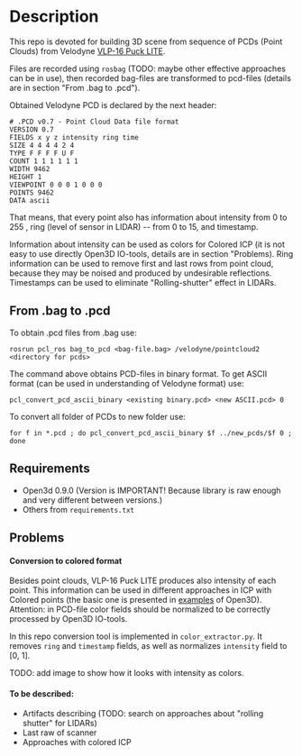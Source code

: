 # Description

This repo is devoted for building 3D scene from sequence of PCDs (Point Clouds)
from Velodyne [VLP-16 Puck LITE](https://velodynelidar.com/products/puck-lite/).

Files are recorded using `rosbag` (TODO: maybe other effective approaches can be in use), then recorded bag-files are transformed to pcd-files (details are in section "From .bag to .pcd").

Obtained Velodyne PCD is declared by the next header:

```
# .PCD v0.7 - Point Cloud Data file format
VERSION 0.7
FIELDS x y z intensity ring time
SIZE 4 4 4 4 2 4
TYPE F F F F U F
COUNT 1 1 1 1 1 1
WIDTH 9462
HEIGHT 1
VIEWPOINT 0 0 0 1 0 0 0
POINTS 9462
DATA ascii
```

That means, that every point also has information about intensity from 0 to 255
, ring (level of sensor in LIDAR) -- from 0 to 15, and timestamp.

Information about intensity can be used as colors for Colored ICP
(it is not easy to use directly Open3D IO-tools, details are in section "Problems).
Ring information can be used to remove first and last rows from point cloud, because
they may be noised and produced by undesirable reflections.
Timestamps can be used to eliminate "Rolling-shutter" effect in LIDARs.

## From .bag to .pcd

To obtain .pcd files from .bag use:

`rosrun pcl_ros bag_to_pcd <bag-file.bag> /velodyne/pointcloud2 <directory for pcds>`

The command above obtains PCD-files in binary format. To get ASCII format (can be used in understanding of Velodyne format) use:

`pcl_convert_pcd_ascii_binary <existing binary.pcd> <new ASCII.pcd> 0`

To convert all folder of PCDs to new folder use:

`for f in *.pcd ; do pcl_convert_pcd_ascii_binary $f ../new_pcds/$f 0 ; done`

## Requirements

* Open3d 0.9.0 (Version is IMPORTANT! Because library is raw enough and very different between versions.)
* Others from `requirements.txt`

## Problems

#### Conversion to colored format
Besides point clouds, VLP-16 Puck LITE produces also intensity of each point. 
This information can be used in different approaches in ICP with Colored points (the basic one is presented in [examples](www.open3d.org/docs/release/tutorial/Advanced/colored_pointcloud_registration.html) of Open3D). 
Attention: in PCD-file color fields should be normalized to be correctly processed by Open3D IO-tools. 

In this repo conversion tool is implemented in `color_extractor.py`.
It removes `ring` and `timestamp` fields, as well as normalizes `intensity` field to [0, 1].

TODO: add image to show how it looks with intensity as colors.

#### To be described:
* Artifacts describing (TODO: search on approaches about "rolling shutter" for LIDARs)
* Last raw of scanner
* Approaches with colored ICP
